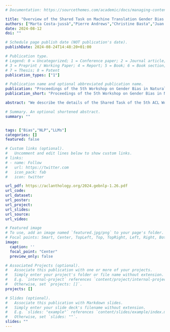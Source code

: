 ```yaml
---
# Documentation: https://sourcethemes.com/academic/docs/managing-content/

title: "Overview of the Shared Task on Machine Translation Gender Bias Evaluation with Multilingual Holistic Bias"
authors: ["Marta Costa-jussà","Pierre Andrews","Christine Basta","Juan Ciro","Agnieszka Falenska","Seraphina Goldfarb-Tarrant","Rafael Mosquera","Debora Nozza","Eduardo Sánchez"]
date: 2024-08-12
doi: ""

# Schedule page publish date (NOT publication's date).
publishDate: 2024-08-24T14:48:20+01:00

# Publication type.
# Legend: 0 = Uncategorized; 1 = Conference paper; 2 = Journal article;
# 3 = Preprint / Working Paper; 4 = Report; 5 = Book; 6 = Book section;
# 7 = Thesis; 8 = Patent
publication_types: ["1"]

# Publication name and optional abbreviated publication name.
publication: "Proceedings of the 5th Workshop on Gender Bias in Natural Language Processing (GeBNLP) at ACL 2024"
publication_short: "Proceedings of the 5th Workshop on Gender Bias in Natural Language Processing (GeBNLP)"

abstract: "We describe the details of the Shared Task of the 5th ACL Workshop on Gender Bias in Natural Language Processing (GeBNLP 2024). The task uses dataset to investigate the quality of Machine Translation systems on a particular case of gender robustness. We report baseline results as well as the results of the first participants. The shared task will be permanently available in the Dynabench platform."

# Summary. An optional shortened abstract.
summary: ""


tags: ["Bias","NLP","LLMs"]
categories: []
featured: false

# Custom links (optional).
#   Uncomment and edit lines below to show custom links.
# links:
# - name: Follow
#   url: https://twitter.com
#   icon_pack: fab
#   icon: twitter

url_pdf: https://aclanthology.org/2024.gebnlp-1.26.pdf
url_code:
url_dataset:
url_poster:
url_project:
url_slides:
url_source:
url_video:

# Featured image
# To use, add an image named `featured.jpg/png` to your page's folder.
# Focal points: Smart, Center, TopLeft, Top, TopRight, Left, Right, BottomLeft, Bottom, BottomRight.
image:
  caption: ''
  focal_point: "Center"
  preview_only: false

# Associated Projects (optional).
#   Associate this publication with one or more of your projects.
#   Simply enter your project's folder or file name without extension.
#   E.g. `internal-project` references `content/project/internal-project/index.md`.
#   Otherwise, set `projects: []`.
projects: []

# Slides (optional).
#   Associate this publication with Markdown slides.
#   Simply enter your slide deck's filename without extension.
#   E.g. `slides: "example"` references `content/slides/example/index.md`.
#   Otherwise, set `slides: ""`.
slides: ""
---
```

